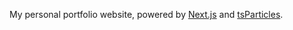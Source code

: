 My personal portfolio website, powered by [Next.js](https://nextjs.org/) and [tsParticles](https://particles.js.org/).
